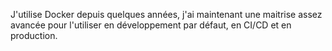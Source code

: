 J'utilise Docker depuis quelques années, j'ai maintenant une maitrise assez avancée pour l'utiliser en développement par défaut, en CI/CD et en production.

